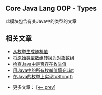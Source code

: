 ## Core Java Lang OOP - Types

此模块包含有关Java中的类型的文章

## 相关文章

+ [从枚举生成随机值](docs/从枚举生成随机值.md)
+ [将原始类型数组转换为对象数组](docs/将原始类型数组转换为对象数组.md)
+ [检查Java中是否存在枚举值](docs/检查Java中是否存在枚举值.md)
+ [用Java中的所有枚举值填充List](docs/用Java中的所有枚举值填充列表.md)
+ [在Java的枚举上实现toString()](docs/在Java的枚举上实现toString().md)

- 更多文章： [[<-- prev]](../java-lang-oop-types-1/README.md)